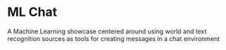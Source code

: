 # ML Chat

A Machine Learning showcase centered around using world and text recognition sources
as tools for creating messages in a chat environment
